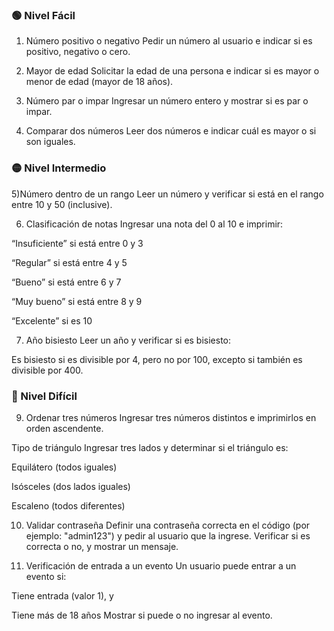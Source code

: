 ### 🟢 Nivel Fácil
1) Número positivo o negativo
Pedir un número al usuario e indicar si es positivo, negativo o cero.

2) Mayor de edad
Solicitar la edad de una persona e indicar si es mayor o menor de edad (mayor de 18 años).

3) Número par o impar
Ingresar un número entero y mostrar si es par o impar.

4) Comparar dos números
Leer dos números e indicar cuál es mayor o si son iguales.

### 🟡 Nivel Intermedio
5)Número dentro de un rango
Leer un número y verificar si está en el rango entre 10 y 50 (inclusive).

6) Clasificación de notas
Ingresar una nota del 0 al 10 e imprimir:

“Insuficiente” si está entre 0 y 3

“Regular” si está entre 4 y 5

“Bueno” si está entre 6 y 7

“Muy bueno” si está entre 8 y 9

“Excelente” si es 10

7) Año bisiesto
Leer un año y verificar si es bisiesto:

Es bisiesto si es divisible por 4, pero no por 100, excepto si también es divisible por 400.

### 🔴 Nivel Difícil
9) Ordenar tres números
Ingresar tres números distintos e imprimirlos en orden ascendente.

Tipo de triángulo
Ingresar tres lados y determinar si el triángulo es:

Equilátero (todos iguales)

Isósceles (dos lados iguales)

Escaleno (todos diferentes)

10) Validar contraseña
Definir una contraseña correcta en el código (por ejemplo: "admin123") y pedir al usuario que la ingrese. Verificar si es correcta o no, y mostrar un mensaje.

11) Verificación de entrada a un evento
Un usuario puede entrar a un evento si:

Tiene entrada (valor 1), y

Tiene más de 18 años Mostrar si puede o no ingresar al evento.
